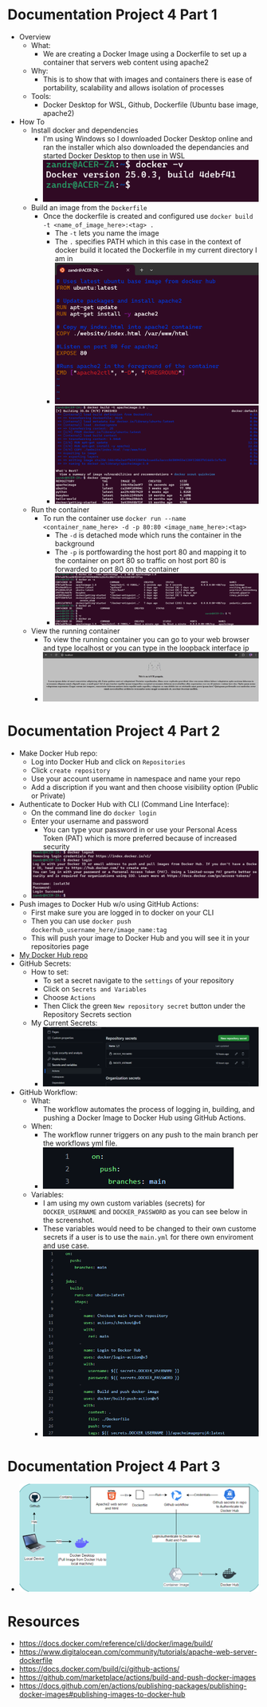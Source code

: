 # Documentation Project 4 Part 1
- Overview
  - What:
    - We are creating a Docker Image using a Dockerfile to set up a container that servers web content using apache2 
  - Why:
    - This is to show that with images and containers there is ease of portability, scalability and allows isolation of processes
  - Tools:
    - Docker Desktop for WSL, Github, Dockerfile (Ubuntu base image, apache2) 
- How To
  - Install docker and dependencies
    - I'm using Windows so I downloaded Docker Desktop online and ran the installer which also downloaded the dependancies and started Docker Desktop to then use in WSL
    - ![docker installed](./images_Project4/docker_v.png)
  - Build an image from the `Dockerfile`
    - Once the dockerfile is created and configured use `docker build -t <name_of_image_here>:<tag> .`
      - The `-t` lets you name the image
      - The `.` specifies PATH which in this case in the context of docker build it located the Dockerfile in my current directory I am in
      - ![docker installed](./images_Project4/dockerfile_configurations.png)
      - ![docker installed](./images_Project4/dockerimagebuild.png)
  - Run the container
    - To run the container use `docker run --name <container_name_here> -d -p 80:80 <image_name_here>:<tag>`
      - The `-d` is detached mode which runs the container in the background
      - The `-p` is portfowarding the host port 80 and mapping it to the container on port 80 so traffic on host port 80 is forwarded to port 80 on the container
      - ![docker installed](./images_Project4/dockerrun.png)
  - View the running container
    - To view the running container you can go to your web browser and type localhost or you can type in the loopback interface ip
    - ![docker installed](./images_Project4/runningcontainer.png)

# Documentation Project 4 Part 2
 - Make Docker Hub repo:
   - Log into Docker Hub and click on `Repositories`
   - Click `create repository`
   - Use your account username in namespace and name your repo
   - Add a discription if you want and then choose visibility option (Public or Private)
 - Authenticate to Docker Hub with CLI (Command Line Interface):
   - On the command line do `docker login`
   - Enter your username and password
     - You can type your password in or use your Personal Acess Token (PAT) which is more preferred because of increased security
   - ![docker login](./images_Project4/dockerlogin.png)
 - Push images to Docker Hub w/o using GitHub Actions:
   -  First make sure you are logged in to docker on your CLI
   -  Then you can use `docker push dockerhub_username_here/image_name:tag`
   -  This will push your image to Docker Hub and you will see it in your repositories page
 - [My Docker Hub repo](https://hub.docker.com/repositories/isolat3d)
 - GitHub Secrets:
   - How to set:
     - To set a secret navigate to the `settings` of your repository
     - Click on `Secrets and Variables`
     - Choose `Actions`
     - Then Click the green `New repository secret` button under the Repository Secrets section
   - My Current Secrets:
     - ![git secrets used](./images_Project4/mygitsecret.png)
 - GitHub Workflow:
   - What:
     - The workflow automates the process of logging in, building, and pushing a Docker Image to Docker Hub using GitHub Actions.
   - When:
     - The workflow runner triggers on any push to the main branch per the workflows yml file.
     - ![docker login](./images_Project4/onpushmain.png)
   - Variables:
     - I am using my own custom variables (secrets) for `DOCKER_USERNAME` and `DOCKER_PASSWORD` as you can see below in the screenshot.
     - These variables would need to be changed to their own custome secrets if a user is to use the `main.yml` for there own enviroment and use case.
     - ![docker login](./images_Project4/workflowyml.png)    

# Documentation Project 4 Part 3
  - ![project 4 continuous integration diagram](./images_Project4/proj4diagram.png)

# Resources
  - https://docs.docker.com/reference/cli/docker/image/build/
  - https://www.digitalocean.com/community/tutorials/apache-web-server-dockerfile
  - https://docs.docker.com/build/ci/github-actions/
  - https://github.com/marketplace/actions/build-and-push-docker-images
  - https://docs.github.com/en/actions/publishing-packages/publishing-docker-images#publishing-images-to-docker-hub
